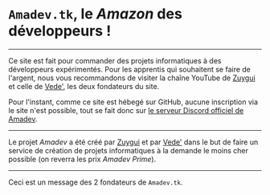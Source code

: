 # `Amadev.tk`, le *Amazon* des développeurs !

-----

Ce site est fait pour commander des projets informatiques à des développeurs expérimentés.
Pour les apprentis qui souhaitent se faire de l'argent, nous vous recommandons de visiter la chaîne YouTube de [Zuygui][1] et celle de [Vede'][2], les deux fondateurs du site.

Pour l'instant, comme ce site est hébegé sur GitHub, aucune inscription via le site n'est possible, tout se fait donc sur [le serveur Discord officiel de Amadev][3].

-----

Le projet *Amadev* a été créé par [Zuygui][1] et par [Vede'][2] dans le but de faire un service de création de projets informatiques à la demande le moins cher possible (on reverra les prix *Amadev Prime*).

-----

Ceci est un message des 2 fondateurs de `Amadev.tk`.

[1]: https://www.youtube.com/channel/UC0vgVkqXb9PwJIW2es07Zgg "Chaîne YouTube de Zuygui"
[2]: https://www.youtube.com/channel/UCKrCtI4BIs70_POuTbYDzAA "Chaîne YouTube de Vede' (Code)"
[3]: https://www.amadev.tk/discord/fr "Serveur Discord officiel de Amadev France"
